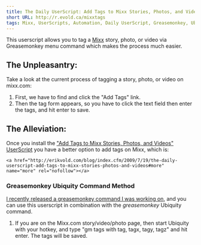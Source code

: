 ```yaml
---
title: The Daily UserScript: Add Tags to Mixx Stories, Photos, and Videos
short URL: http://r.evold.ca/mixxtags
tags: Mixx, UserScripts, Automation, Daily UserScript, Greasemonkey, Ubiquity, Productivity, Firefox
---
```

This userscript allows you to tag a <a target="_blank" href="http://www.mixx.com/" title="Mixx" rel="external nofollow">Mixx</a> story, photo, or video via Greasemonkey menu command which makes the process much easier. 
</p>

<h2>The Unpleasantry:</h2>
<p>
Take a look at the current process of tagging a story, photo, or video on mixx.com:
</p><ol>
<li>
First, we have to find and click the "Add Tags" link.
</li>
<li>
Then the tag form appears, so you have to click the text field then enter the tags, and hit enter to save.
</li>
</ol>
<p></p>


<h2>The Alleviation:</h2>
<p>
Once you install the <a href="http://userscripts.org/scripts/show/53948" title="Add Tags to Mixx Stories, Photos, and Videos" rel="external nofollow" target="_blank" rev="vote-for">"Add Tags to Mixx Stories, Photos, and Videos" UserScript</a> you have a better option to add tags on Mixx, which is: 
</p>

  	<a href="http://erikvold.com/blog/index.cfm/2009/7/19/the-daily-userscript-add-tags-to-mixx-stories-photos-and-videos#more" name="more" rel="nofollow"></a>
		
<h3>Greasemonkey Ubiquity Command Method</h3>
<p>
<a href="http://erikvold.com/blog/index.cfm/2009/7/16/greasemonkey-command-with-input-string-for-ubiquity-05" title="Greasemonkey Command With Input String For Ubiquity 0.5" rel="external nofollow" rev="vote-for" target="_blank">I recently released a greasemonkey command I was working on</a>, and you can use this userscript in combination with the <i>greasemonkey</i> Ubiquity command.
</p><ol>
<li>If you are on the Mixx.com story/video/photo page, then start Ubiquity with your hotkey, and type "gm tags with tag, tagx, tagy, tagz" and hit enter. The tags will be saved.</li>
